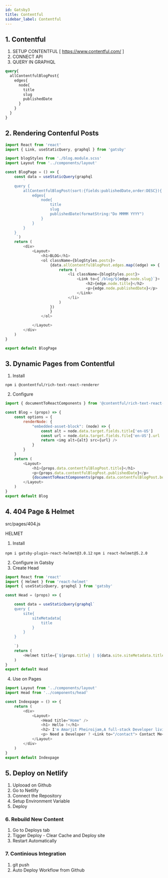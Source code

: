```yaml
---
id: Gatsby3
title: Contentful
sidebar_label: Contentful
---
```


## 1. Contentful
1. SETUP 
CONTENTFUL [ https://www.contentful.com/ ]
2. CONNECT API
3. QUERY IN GRAPHQL

``` graphql
query{
  allContentfulBlogPost{
    edges{
      node{
        title
        slug
        publishedDate
      }
    }
  }
}
```

## 2. Rendering Contenful Posts

``` javascript
import React from 'react'
import { Link, useStaticQuery, graphql } from 'gatsby'

import blogStyles from './blog.module.scss'
import Layout from '../components/layout'

const BlogPage = () => {
    const data = useStaticQuery(graphql
        `
    query {
        allContentfulBlogPost(sort:{fields:publishedDate,order:DESC}){
            edges{
                node{
                    title
                    slug
                    publishedDate(formatString:"Do MMMM YYYY")
                }
            }
        }
    }
     `)
    return (
        <div>
            <Layout>
                <h1>BLOG</h1>
                <ol className={blogStyles.posts}>
                    {data.allContentfulBlogPost.edges.map((edge) => {
                        return (
                            <li className={blogStyles.post}>
                                <Link to={`/blog/${edge.node.slug}`}>
                                    <h2>{edge.node.title}</h2>
                                    <p>{edge.node.publishedDate}</p>
                                </Link>
                            </li>
                        )
                    })
                    }
                </ol>

            </Layout>
        </div>
    )
}

export default BlogPage
```
## 3. Dynamic Pages from Contentful

1. Install 

`npm i @contentful/rich-text-react-renderer`

2. Configure

``` javascript
import { documentToReactComponents } from '@contentful/rich-text-react-renderer'

const Blog = (props) => {
    const options = {
        renderNode: {
            "embedded-asset-block": (node) => {
                const alt = node.data.target.fields.title['en-US']
                const url = node.data.target.fields.file['en-US'].url
                return <img alt={alt} src={url} />
            }
        }
    }
    return (
        <Layout>
            <h1>{props.data.contentfulBlogPost.title}</h1>
            <p>{props.data.contentfulBlogPost.publishedDate}</p>
            {documentToReactComponents(props.data.contentfulBlogPost.body.json, options)}
        </Layout>
    )
}
export default Blog
```

## 4. 404 Page & Helmet 

src/pages/404.js

HELMET
1. Install 

`npm i gatsby-plugin-react-helmet@3.0.12`
`npm i react-helmet@5.2.0`

2. Configure in Gatsby
3. Create Head

``` javascript
import React from 'react'
import { Helmet } from 'react-helmet'
import { useStaticQuery, graphql } from 'gatsby'

const Head = (props) => {

    const data = useStaticQuery(graphql`
    query {
        site{
            siteMetadata{
                title
            }
        }
    }
    
    `)
    return (
        <Helmet title={`${props.title} | ${data.site.siteMetadata.title}`} />
    )
}
export default Head
```
4. Use on Pages

``` javascript
import Layout from '../components/layout'
import Head from '../components/head'

const Indexpage = () => {
    return (
        <div>
            <Layout>
                <Head title="Home" />
                <h1> Hello !</h1>
                <h2> I'm Amarjit Pheiroijam,A full-stack Developer living in Beautiful Bangalore.</h2>
                <p> Need a Developer ? <Link to="/contact"> Contact Me</Link> </p>
            </Layout>
        </div>
    )
}
export default Indexpage
```

## 5. Deploy on Netlify

1. Uplooad on Github
2. Go to Netlify
3. Connect the Repository
4. Setup Environment Variable
5. Deploy

### 6. Rebuild New Content
1. Go to Deploys tab
2. Tigger Deploy - Clear Cache and Deploy site
3. Restart Automatically

### 7. Continious Integration
1. git push
2. Auto Deploy Workflow from Github